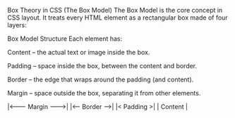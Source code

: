 Box Theory in CSS (The Box Model)
The Box Model is the core concept in CSS layout. It treats every HTML element as a rectangular box made of four layers:

 Box Model Structure
Each element has:

Content – the actual text or image inside the box.

Padding – space inside the box, between the content and border.

Border – the edge that wraps around the padding (and content).

Margin – space outside the box, separating it from other elements.


|<--- Margin --->|
  |<-- Border -->|
    |< Padding >|
      | Content |